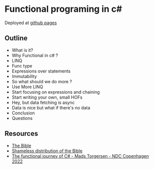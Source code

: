 # Functional programing in c#

Deployed at [github pages](https://tomas-juri.github.io/Presentation-FunctionalProgrammingInCsharp/#/first)

## Outline
- What is it?
- Why Functional in c# ?
- LINQ
- Func type
- Expressions over statements
- Immutability
- So what should we do more ?
- Use More LINQ
- Start focusing on expressions and chaining
- Start writing your own, small HOFs
- Hey, but data fetching is async
- Data is nice but what if there's no data
- Conclusion
- Questions

## Resources

- [The Bible](https://www.manning.com/books/functional-programming-in-c-sharp)  
- [Shameless distribution of the Bible](https://alek772.github.io/Books/Functional%20Programming%20in%20Csharp.pdf)  
- [The functional journey of C# - Mads Torgersen - NDC Copenhagen 2022](https://www.youtube.com/watch?v=CLKZ7ZgVido)
